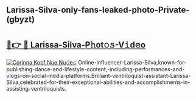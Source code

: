 ## Larissa-Silva-only-fans​-leaked-photo​-Private-(gbyzt)


# <h2><a href="https://mediaupload.pro?title=Larissa-Silva&ref=git">🔗👉 🔴 Larissa-Silva-P𝚑ot𝚘𝚜-V𝚒d𝚎o</a></h2>

[![Corinna Kopf Nue Nu𝚍e𝚜](https://i.imgur.com/0qMVB7G.gif)](https://mediaupload.pro?title=Larissa-Silva&ref=git)
Online-influencer-Larissa-Silva,known-for-publishing-dance-and-lifestyle-content,-including-performances-and-vlogs-on-social-media-platforms.Brilliant-ventriloquist-assistant-Larissa-Silva,celebrated-for-their-exceptional-abilities-and-accomplishments-in-assisting-ventriloquists.  